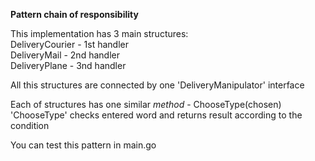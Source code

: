 <b>Pattern chain of responsibility</b>

This implementation has 3 main structures:<br>
DeliveryCourier - 1st handler<br>
DeliveryMail - 2nd handler<br>
DeliveryPlane - 3nd handler

All this structures are connected by one 'DeliveryManipulator' interface

Each of structures has one similar <i>method</i> - ChooseType(chosen)<br>
'ChooseType' checks entered word and returns result according to the condition

You can test this pattern in main.go